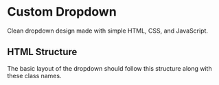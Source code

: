 # Custom Dropdown

Clean dropdown design made with simple HTML, CSS, and JavaScript.


## HTML Structure

The basic layout of the dropdown should follow this structure along
with these class names.
